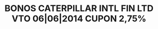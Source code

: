 ---
layout: asset
title: BONOS CATERPILLAR INTL FIN LTD VTO 06|06|2014 CUPON 2,75%
isin: XS0633342604
---